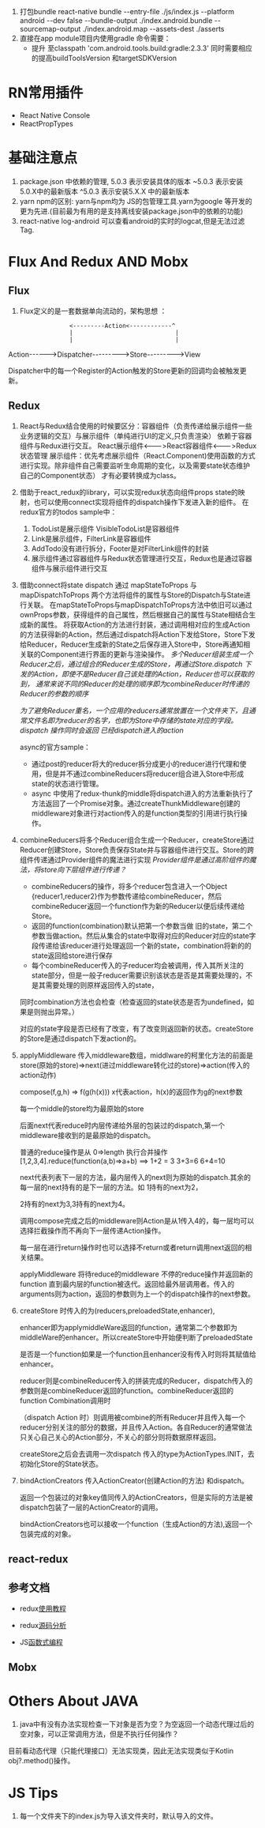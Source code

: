 1. 打包bundle react-native bundle --entry-file ./js/index.js --platform android --dev false --bundle-output ./index.android.bundle --sourcemap-output ./index.android.map --assets-dest ./asserts
2. 直接在app module项目内使用gradle 命令需要：
   + 提升 至classpath 'com.android.tools.build:gradle:2.3.3'
     同时需要相应的提高buildToolsVersion 和targetSDKVersion
# RN常用插件
  + React Native Console
  + ReactPropTypes
# 基础注意点
1. package.json 中依赖的管理, 5.0.3 表示安装具体的版本 ~5.0.3 表示安装5.0.X中的最新版本 ^5.0.3 表示安装5.X.X 中的最新版本
2. yarn npm的区别: yarn与npm均为 JS的包管理工具.yarn为google 等开发的更为先进.(目前最为有用的是支持离线安装package.json中的依赖的功能)
3. react-native log-android 可以查看android的实时的logcat,但是无法过滤Tag.

# Flux And Redux AND Mobx
## Flux
1. Flux定义的是一套数据单向流动的，架构思想 ：
                                                    
                     <---------Action<------------^     
                     |                             | 
                     |                             |  
Action------>Dispatcher--------->Store--------->View

Dispatcher中的每一个Register的Action触发的Store更新的回调均会被触发更新。

## Redux
1. React与Redux结合使用的时候要区分：容器组件（负责传递给展示组件一些业务逻辑的交互）与展示组件（单纯进行UI的定义,只负责渲染）
   依赖于容器组件与Redux进行交互。 React展示组件<--->React容器组件<--->Redux状态管理
   展示组件：优先考虑展示组件（React.Component)使用函数的方式进行实现。除非组件自己需要监听生命周期的变化，以及需要state状态维护自己的Component状态）
   才有必要转换成为class。
2. 借助于react_redux的library，可以实现redux状态向组件props state的映射，也可以使用connect实现将组件的dispatch操作下发进入新的组件。
    在redux官方的todos sample中：
    1. TodoList是展示组件 VisibleTodoList是容器组件
    2. Link是展示组件，FilterLink是容器组件
    3. AddTodo没有进行拆分，Footer是对FilterLink组件的封装
    4. 展示组件通过容器组件与Redux状态管理进行交互，Redux也是通过容器组件与展示组件进行交互
3. 借助connect将state dispatch 通过 mapStateToProps 与 mapDispatchToProps 两个方法将组件的属性与Store的Dispatch与State进行关联。
   在mapStateToProps与mapDispatchToProps方法中依旧可以通过ownProps参数，获得组件的自己属性，然后根据自己的属性与State相结合生成新的属性。
   将获取Action的方法进行封装，通过调用相对应的生成Action的方法获得新的Action，然后通过dispatch将Action下发给Store，Store下发给Reducer，Reducer生成新的State之后保存进入Store中，Store再通知相关联的Component进行界面的更新与渲染操作。
   *多个Reducer组装生成一个Reducer之后，通过组合的Reducer生成的Store，再通过Store.dispatch 下发的Action，即使不是Reducer自己该处理的Action，Reducer也可以获取的到，*
   *通常来说不同的Reducer的处理的顺序即为combineReducer时传递的Reducer的参数的顺序*
   
   *为了避免Reducer重名，一个应用的reducers通常放置在一个文件夹下，且通常文件名即为reducer的名字，也即为Store中存储的state对应的字段。*
   *dispatch 操作同时会返回 已经dispatch进入的action*
   
   async的官方sample：
   
   - 通过post的reducer将大的reducer拆分成更小的reducer进行代理和使用，但是并不通过combineReducers将reducer组合进入Store中形成state的状态进行管理。
   - async 中使用了redux-thunk的middle将dispatch进入的方法重新执行了方法返回了一个Promise对象。通过createThunkMiddleware创建的middleware对象进行对action传入的是function类型的引用进行执行操作。
   
4. combineReducers将多个Reducer组合生成一个Reducer，createStore通过Reducer创建Store，Store负责保存State并与容器组件进行交互。Store的跨组件传递通过Provider组件的魔法进行实现
   *Provider组件是通过高阶组件的魔法，将store向下层组件进行传递？*
   - combineReducers的操作，将多个reducer包含进入一个Object {reducer1,reducer2}作为参数传递给combineReducer，然后combineReducer返回一个function作为新的Reducer以便后续传递给Store。
   - 返回的function(combination)默认把第一个参数当做 旧的state，第二个参数当做action。然后从集合的state中取得对应的Reducer对应的state字段传递给该reducer进行处理返回一个新的state，combination将新的的state返回给store进行保存
   - 每个combineReducer传入的子reducer均会被调用，传入其所关注的state部分，但是一般子reducer需要识别该状态是否是其需要处理的，不是其需要处理的则原样返回传入的state，
   
   同时combination方法也会检查（检查返回的state状态是否为undefined，如果是则抛出异常。）
      
     对应的state字段是否已经有了改变，有了改变则返回新的状态。createStore的Store是通过dispatch下发action的。
5. applyMiddleware 传入middleware数组，middlware的柯里化方法的前面是 store(原始的store)=>next(进过middleware转化过的store)=>action(传入的action动作)
   
   compose(f,g,h) => f(g(h(x))) x代表action，h(x)的返回作为g的next参数
   
   每一个middle的store均为最原始的store
   
   后面next代表reduce时内层传递给外层的包装过的dispatch,第一个middleware接收到的是最原始的dispatch。
   
   普通的reduce操作是从 0=>length 执行合并操作 [1,2,3,4].reduce(function(a,b)=>a+b) ==> 1+2 = 3 3+3=6 6+4=10
   
   next代表列表下一层的方法，最内层传入的next则为原始的dispatch.其余的每一层的next持有的是下一层的方法。如 1持有的next为2，
   
   2持有的next为3,3持有的next为4。
   
   调用compose完成之后的middleware则Action是从1传入4的，每一层均可以选择拦截操作而不再向下一层传递Action操作。
   
   每一层在进行return操作时也可以选择不return或者return调用next返回的相关结果。
   
   applyMiddleware 将待reduce的middleware 不停的reduce操作并返回新的function 直到最内层的function被迭代。返回给最外层调用者。传入的arguments则为action，返回的参数则为上一个的dispatch操作的next参数。
6. createStore 时传入的为(reducers,preloadedState,enhancer),

   enhancer即为applymiddleWare返回的function，通常第二个参数即为middleWare的enhancer。所以createStore中开始便判断了preloadedState
   
   是否是一个function如果是一个function且enhancer没有传入时则将其赋值给enhancer。
   
   reducer则是combineReducer传入的拼装完成的Reducer，dispatch传入的参数则是combineReducer返回的function。combineReducer返回的function Combination调用时
   
   （dispatch Action 时）则调用被combine的所有Reducer并且传入每一个reducer分别关注的部分的数据，并且传入Action。各自Reducer的通常做法只关心自己关心的Action部分，不关心的部分则将数据原样返回。
   
   createStore之后会去调用一次dispatch 传入的type为ActionTypes.INIT，去初始化Store的State状态。
   
7. bindActionCreators 传入ActionCreator(创建Action的方法) 和dispatch。
 
    返回一个包装过的对象key值同传入的ActionCreators，但是实际的方法是被dispatch包装了一层的ActionCreator的调用。
    
    bindActionCreators也可以接收一个function（生成Action的方法),返回一个包装完成的对象。 
## react-redux

## 参考文档

   - redux[使用教程](https://cn.redux.js.org/docs/recipes/MigratingToRedux.html)

   - redux[源码分析](https://github.com/ecmadao/Coding-Guide/blob/master/Notes/React/Redux/Redux%E5%85%A5%E5%9D%91%E8%BF%9B%E9%98%B6-%E6%BA%90%E7%A0%81%E8%A7%A3%E6%9E%90.md#redux%E5%85%A5%E5%9D%91%E8%BF%9B%E9%98%B6-%E6%BA%90%E7%A0%81%E8%A7%A3%E6%9E%90)

   - JS[函数式编程](https://llh911001.gitbooks.io/mostly-adequate-guide-chinese/content/ch1.html)
## Mobx

# Others About JAVA
1. java中有没有办法实现检查一下对象是否为空？为空返回一个动态代理过后的空对象，可以正常调用方法，但是不执行任何操作？

目前看动态代理（只能代理接口）无法实现类，因此无法实现类似于Kotlin obj?.method()操作。

# JS Tips
1. 每一个文件夹下的index.js为导入该文件夹时，默认导入的文件。
